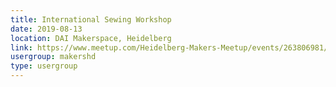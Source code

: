 ```yaml
---
title: International Sewing Workshop
date: 2019-08-13
location: DAI Makerspace, Heidelberg
link: https://www.meetup.com/Heidelberg-Makers-Meetup/events/263806981/
usergroup: makershd
type: usergroup
---
```

